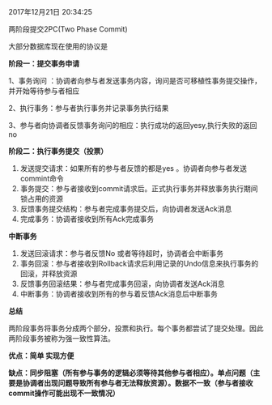 2017年12月21日 20:34:25

两阶段提交2PC\(Two Phase Commit\)

大部分数据库现在使用的协议是

**阶段一：提交事务申请**

1、事务询问 ：协调者向参与者发送事务内容，询问是否可移植性事务提交操作，并开始等待参与者相应

2、执行事务：参与者执行事务并记录事务执行结果

3、参与者向协调者反馈事务询问的相应：执行成功的返回yesy,执行失败的返回no

**阶段二：执行事务提交（投票）**

1. 发送提交请求：如果所有的参与者反馈的都是yes 。协调者向参与者发送commint命令
2. 事务提交：参与者接收到commit请求后。正式执行事务并释放事务执行期间锁占用的资源
3. 反馈事务提交结构：参与者完成事务提交后，向协调者发送Ack消息
4. 完成事务：协调者接收到所有Ack完成事务

**中断事务**

1. 发送回滚请求：参与者反馈No 或者等待超时，协调者会中断事务
2. 事务回滚：参与者接收到Rollback请求后利用记录的Undo信息来执行事务的回滚，并释放资源
3. 反馈事务回滚结果：参与者完成事务回滚，向协调者发送Ack消息
4. 中断事务：协调者接收到所有的参与着反馈Ack消息后中断事务

**总结**

两阶段事务将事务分成两个部分，投票和执行。每个事务都尝试了提交处理。因此两阶段事务被称为强一致性算法。                        

**优点：简单 实现方便**

**缺点：同步阻塞（所有参与事务的逻辑必须等待其他参与者相应）。单点问题（主要是协调者出现问题导致所有参与者无法释放资源）。数据不一致（参与者接收commit操作可能出现不一致情况）**



